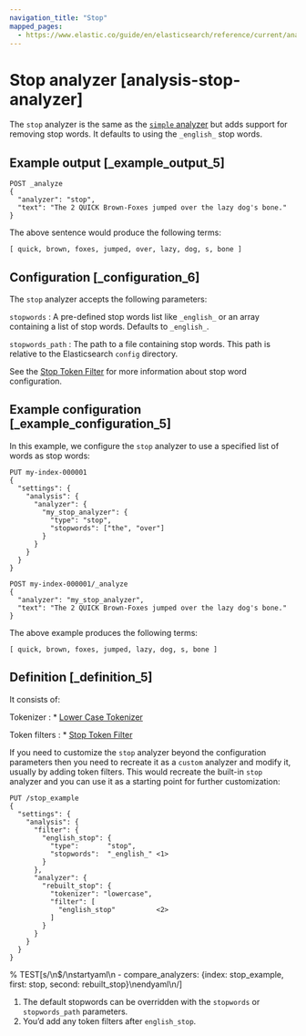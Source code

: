 ```yaml
---
navigation_title: "Stop"
mapped_pages:
  - https://www.elastic.co/guide/en/elasticsearch/reference/current/analysis-stop-analyzer.html
---
```


# Stop analyzer [analysis-stop-analyzer]


The `stop` analyzer is the same as the [`simple` analyzer](/reference/data-analysis/text-analysis/analysis-simple-analyzer.md) but adds support for removing stop words. It defaults to using the `_english_` stop words.


## Example output [_example_output_5]

```console
POST _analyze
{
  "analyzer": "stop",
  "text": "The 2 QUICK Brown-Foxes jumped over the lazy dog's bone."
}
```

The above sentence would produce the following terms:

```text
[ quick, brown, foxes, jumped, over, lazy, dog, s, bone ]
```


## Configuration [_configuration_6]

The `stop` analyzer accepts the following parameters:

`stopwords`
:   A pre-defined stop words list like `_english_` or an array containing a list of stop words. Defaults to `_english_`.

`stopwords_path`
:   The path to a file containing stop words. This path is relative to the Elasticsearch `config` directory.

See the [Stop Token Filter](/reference/data-analysis/text-analysis/analysis-stop-tokenfilter.md) for more information about stop word configuration.


## Example configuration [_example_configuration_5]

In this example, we configure the `stop` analyzer to use a specified list of words as stop words:

```console
PUT my-index-000001
{
  "settings": {
    "analysis": {
      "analyzer": {
        "my_stop_analyzer": {
          "type": "stop",
          "stopwords": ["the", "over"]
        }
      }
    }
  }
}

POST my-index-000001/_analyze
{
  "analyzer": "my_stop_analyzer",
  "text": "The 2 QUICK Brown-Foxes jumped over the lazy dog's bone."
}
```

The above example produces the following terms:

```text
[ quick, brown, foxes, jumped, lazy, dog, s, bone ]
```


## Definition [_definition_5]

It consists of:

Tokenizer
:   * [Lower Case Tokenizer](/reference/data-analysis/text-analysis/analysis-lowercase-tokenizer.md)


Token filters
:   * [Stop Token Filter](/reference/data-analysis/text-analysis/analysis-stop-tokenfilter.md)


If you need to customize the `stop` analyzer beyond the configuration parameters then you need to recreate it as a `custom` analyzer and modify it, usually by adding token filters. This would recreate the built-in `stop` analyzer and you can use it as a starting point for further customization:

```console
PUT /stop_example
{
  "settings": {
    "analysis": {
      "filter": {
        "english_stop": {
          "type":       "stop",
          "stopwords":  "_english_" <1>
        }
      },
      "analyzer": {
        "rebuilt_stop": {
          "tokenizer": "lowercase",
          "filter": [
            "english_stop"          <2>
          ]
        }
      }
    }
  }
}
```
% TEST[s/\n$/\nstartyaml\n  - compare_analyzers: {index: stop_example, first: stop, second: rebuilt_stop}\nendyaml\n/]

1. The default stopwords can be overridden with the `stopwords` or `stopwords_path` parameters.
2. You’d add any token filters after `english_stop`.


